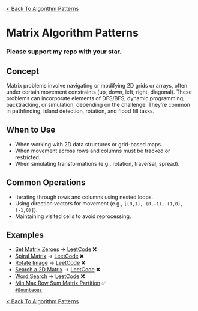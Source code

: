 [< Back To Algorithm Patterns](../../)

# Matrix Algorithm Patterns
### Please support my repo with your star.

## Concept
Matrix problems involve navigating or modifying 2D grids or arrays, often under certain movement constraints (up, down, left, right, diagonal). These problems can incorporate elements of DFS/BFS, dynamic programming, backtracking, or simulation, depending on the challenge. They’re common in pathfinding, island detection, rotation, and flood fill tasks.

## When to Use
- When working with 2D data structures or grid-based maps.
- When movement across rows and columns must be tracked or restricted.
- When simulating transformations (e.g., rotation, traversal, spread).

## Common Operations
- Iterating through rows and columns using nested loops.
- Using direction vectors for movement (e.g., `[(0,1), (0,-1), (1,0), (-1,0)]`).
- Maintaining visited cells to avoid reprocessing.

## Examples
- [Set Matrix Zeroes]() → [LeetCode](https://leetcode.com/problems/set-matrix-zeroes/) ❌
- [Spiral Matrix]() → [LeetCode](https://leetcode.com/problems/spiral-matrix/) ❌
- [Rotate Image]() → [LeetCode](https://leetcode.com/problems/rotate-image/) ❌
- [Search a 2D Matrix]() → [LeetCode](https://leetcode.com/problems/search-a-2d-matrix/) ❌
- [Word Search]() → [LeetCode](https://leetcode.com/problems/word-search/) ❌
- [Min Max Row Sum Matrix Partition](min_max_row_sum_matrix_partition) ✅
  <br>
  [`#Bounteous`](https://bounteous.com)

[< Back To Algorithm Patterns](../../)
